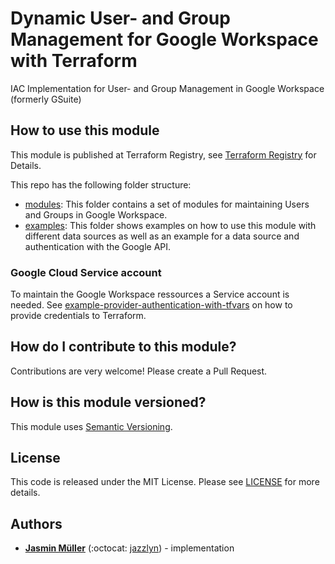 # Dynamic User- and Group Management for Google Workspace with Terraform
IAC Implementation for User- and Group Management in Google Workspace (formerly GSuite)

## How to use this module

This module is published at Terraform Registry, see [Terraform Registry](https://registry.terraform.io/modules/strg-at/user-group-management/googleworkspace) for Details.

This repo has the following folder structure:
* [modules](modules/): This folder contains a set of modules for maintaining Users and Groups in Google Workspace.
* [examples](examples/): This folder shows examples on how to use this module with different data sources as well as an example for a data source and authentication with the Google API.

### Google Cloud Service account

To maintain the Google Workspace ressources a Service account is needed. See [example-provider-authentication-with-tfvars](examples/example-provider-authentication-with-tfvars) on how to provide credentials to Terraform.

## How do I contribute to this module?

Contributions are very welcome! Please create a Pull Request.

## How is this module versioned?

This module uses [Semantic Versioning](http://semver.org/).

## License

This code is released under the MIT License. Please see [LICENSE](LICENSE) for more details.

## Authors

* **[Jasmin Müller](mailto:jasmin.mueller@strg.at)** (:octocat: [jazzlyn](https://github.com/jazzlyn)) - implementation
